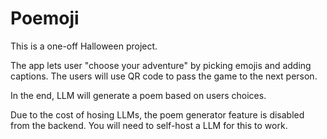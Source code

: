 # Poemoji

This is a one-off Halloween project.

The app lets user "choose your adventure" by picking emojis and adding captions. The users will use QR code to pass the game to the next person.

In the end, LLM will generate a poem based on users choices.

Due to the cost of hosing LLMs, the poem generator feature is disabled from the backend. You will need to self-host a LLM for this to work.
